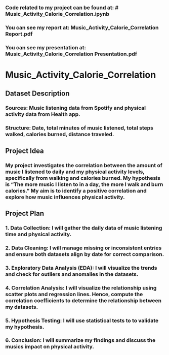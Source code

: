 ### Code related to my project can be found at: # Music_Activity_Calorie_Correlation.ipynb
### You can see my report at: Music_Activity_Calorie_Correlation Report.pdf
### You can see my presentation at: Music_Activity_Calorie_Correlation Presentation.pdf

# Music_Activity_Calorie_Correlation
## Dataset Description
### Sources: Music listening data from Spotify and physical activity data from Health app.
### Structure: Date, total minutes of music listened, total steps walked, calories burned, distance traveled. 
## Project Idea
### My project investigates the correlation between the amount of music I listened to daily and my physical activity levels, specifically from walking and calories burned. My hypothesis is “The more music I listen to in a day, the more I walk and burn calories.” My aim is to identify a positive correlation and explore how music influences physical activity.
## Project Plan
### 1. Data Collection: I will gather the daily data of music listening time and physical activity. 
### 2. Data Cleaning: I will manage missing or inconsistent entries and ensure both datasets align by date for correct comparison. 
### 3. Exploratory Data Analysis (EDA): I will visualize the trends and check for outliers and anomalies in the datasets.
### 4. Correlation Analysis: I will visualize the relationship using scatter plots and regression lines. Hence, compute the correlation coefficients to determine the relationship between my datasets. 
### 5. Hypothesis Testing: I will use statistical tests to to validate my hypothesis. 
### 6. Conclusion: I will summarize my findings and discuss the musics impact on physical activity.
